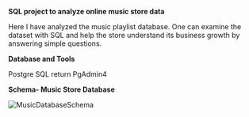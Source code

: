 **SQL project to analyze online music store data**

Here I have analyzed the music playlist database. One can examine the dataset with SQL and help the store understand its business growth by answering simple questions.

**Database and Tools**

Postgre SQL    return PgAdmin4

**Schema- Music Store Database**

![MusicDatabaseSchema](https://github.com/SnigdhaPradhan/SQL_Music_Store_Analysis/assets/158812574/39569fef-e7f2-47b8-a7af-ac69f994eb97)
